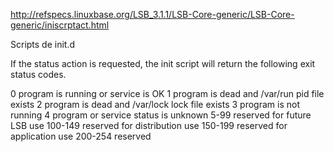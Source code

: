 http://refspecs.linuxbase.org/LSB_3.1.1/LSB-Core-generic/LSB-Core-generic/iniscrptact.html

Scripts de init.d

If the status action is requested, the init script will return the following exit status codes.

0	program is running or service is OK
1	program is dead and /var/run pid file exists
2	program is dead and /var/lock lock file exists
3	program is not running
4	program or service status is unknown
5-99	reserved for future LSB use
100-149	reserved for distribution use
150-199	reserved for application use
200-254	reserved
